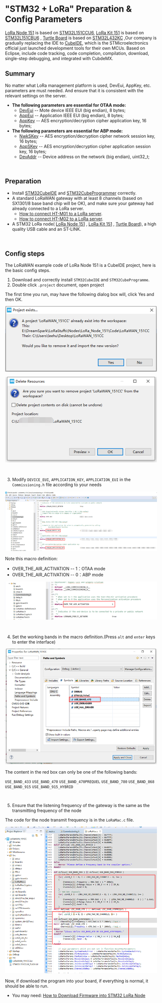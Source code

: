 # "STM32 + LoRa" Preparation & Config Parameters

[LoRa Node 151](https://heltec.org/project/lora-node-151/) is based on [STM32L151CCU6](https://www.st.com/resource/en/datasheet/stm32l151cc.pdf),  [LoRa Kit 151](https://heltec.org/project/lora-kit-151/) is based on [STM32L151CBU6](https://www.st.com/resource/en/datasheet/stm32l151cc.pdf) , [Turtle Board](https://heltec.org/project/turtle-board/) is based on [STM32L432KC](https://www.st.com/resource/en/datasheet/stm32l432KC.pdf) ,Our company is gradually replacing the IDE to [CubeIDE](https://www.st.com/en/development-tools/stm32cubeide.html), which is the STMicroelectronics official just launched development tools for their own MCUs. Based on Eclipse, include code tracking, code completion, compilation, download, single-step debugging, and integrated with CubdeMX.

## Summary

No matter what LoRa management platform is used, DevEui, AppKey, etc. parameters are must needed. And ensure that it is consistent with the relevant settings on the server.

- **The following parameters are essential for OTAA mode:**
  - [DevEui](#deveui) -- Mote device IEEE EUI (big endian), 8 bytes;
  - [AppEui](#appeui) -- Application IEEE EUI (big endian), 8 bytes;
  - [AppKey](appkey) -- AES encryption/decryption cipher application key, 16 bytes;
- **The following parameters are essential for ABP mode:**
  - [NwkSKey](nwkskey) -- AES encryption/decryption cipher network session key, 16 bytes;
  - [AppSKey](appskey) -- AES encryption/decryption cipher application session key, 16 bytes;
  - [DevAddr](devaddr) -- Device address on the network (big endian), uint32_t;

&nbsp;

## Preparation

- Install [STM32CubeIDE](https://www.st.com/zh/development-tools/stm32cubeide.html#get-software) and [STM32CubeProgrammer](https://www.st.com/zh/development-tools/stm32cubeprog.html) correctly.
- A standard LoRaWAN gateway with at least 8 channels (based on SX1301/8 base band chip will be OK), and make sure your gateway had already connected to a LoRa server.
  - [How to connect HT-M01 to a LoRa server]().
  - [How to connect HT-M02 to a LoRa server]().
- A STM32 LoRa node( [LoRa Node 151](https://heltec.org/project/lora-node-151/) , [LoRa Kit 151](https://heltec.org/project/lora-kit-151/) , [Turtle Board](https://heltec.org/project/turtle-board/)), a high quality USB cable and an ST-LINK.

&nbsp;

## Config steps

The LoRaWAN example code of LoRa Node 151 is a CubeIDE project, here is the basic config steps.

1. Download and correctly install `STM32CubeIDE` and `STM32CubeProgramme`.
2. Double click `.project` document, open project

The first time you run, may have the following dialog box will, click Yes and then OK.

![](img/config_parameter/01.png)

![](img/config_parameter/02.png)

&nbsp;

3. Modify `DEVICE_EUI`, `APPLICATION_KEY`, `APPLICATION_EUI` in the `Commissioning.h` file according to your needs

![](img/config_parameter/03.png)

Note this macro definition:

- OVER_THE_AIR_ACTIVATION -- 1：OTAA mode
- OVER_THE_AIR_ACTIVATION -- 0：ABP mode

![](img/config_parameter/07.png)

&nbsp;

4. Set the working bands in the macro definition.(Press `alt` and `enter`  keys to enter the interface)

![](img/config_parameter/04.png)

The content in the red box can only be one of the following bands:

`USE_BAND_433`
`USE_BAND_470`
`USE_BAND_470PREQUEL`
`USE_BAND_780`
`USE_BAND_868`
`USE_BAND_915`
`USE_BAND_915_HYBRID`

&nbsp;

5. Ensure that the listening frequency of the gateway is the same as the transmitting frequency of the node

The code for the node transmit frequency is in the `LoRaMac.c` file.

![](img/config_parameter/05.png)

Now, if download the program into your board, if everything is normal, it should be able to run.

- You may need: [How to Download Firmware into STM32 LoRa Node ]()
